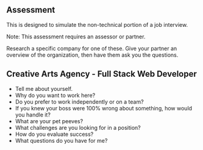 ## Assessment

This is designed to simulate the non-technical portion of a job interview.

Note: This assessment requires an assessor or partner.

Research a specific company for one of these. Give your partner an overview of the organization, then have them ask you the questions.

## Creative Arts Agency - Full Stack Web Developer

* Tell me about yourself.
* Why do you want to work here?
* Do you prefer to work independently or on a team?
* If you knew your boss were 100% wrong about something, how would you handle it?
* What are your pet peeves?
* What challenges are you looking for in a position?
* How do you evaluate success?
* What questions do you have for me?
